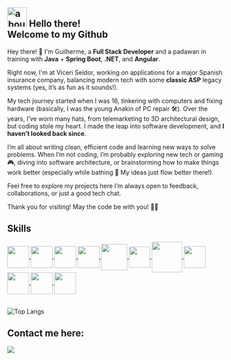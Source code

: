 ## <img width="45" alt="about" src="https://raw.github.com/elizarov/elizarov/master/about.png"> Hello there!<br>Welcome to my Github

Hey there! 👋 I'm Guilherme, a **Full Stack Developer** and a padawan in training with **Java** + **Spring Boot**, **.NET**, and **Angular**.

Right now, I'm at Viceri Seidor, working on applications for a major Spanish insurance company, balancing modern tech with some **classic ASP** legacy systems (yes, it’s as fun as it sounds!).

My tech journey started when I was 16, tinkering with computers and fixing hardware (basically, I was the young Anakin of PC repair 🛠️).
Over the years, I’ve worn many hats, from telemarketing to 3D architectural design, but coding stole my heart. I made the leap into software development, and **I haven’t looked back since**.

I’m all about writing clean, efficient code and learning new ways to solve problems. When I’m not coding, I’m probably exploring new tech or gaming 🎮, diving into software architecture, or brainstorming how to make things work better (especially while bathing 🛁 My ideas just flow better there!).

Feel free to explore my projects here I’m always open to feedback, collaborations, or just a good tech chat.

Thank you for visiting!
May the code be with you! 🚀✨
 ## Skills
 <div style="display: inline_block">
   <a href="https://github.com/cguiama?tab=repositories" target="_blank">
    <img src="https://cdn.jsdelivr.net/gh/devicons/devicon/icons/linux/linux-original.svg" width="50" img align="center" />
    <img src="https://cdn.jsdelivr.net/gh/devicons/devicon/icons/git/git-original.svg" width="50"img align="center" />
   </a>
   <a href="https://github.com/cguiama/ViceriTeste target="_blank">
    <img src="https://cdn.jsdelivr.net/gh/devicons/devicon@latest/icons/csharp/csharp-plain.svg" width="50" img align="center" />
    <img src="https://cdn.jsdelivr.net/gh/devicons/devicon@latest/icons/dotnetcore/dotnetcore-original.svg" width="50" img align="center"/>
   </a>
  <a href="https://github.com/cguiama/DecolaTech2025" target="_blank">
   <img src="https://cdn.jsdelivr.net/gh/devicons/devicon@latest/icons/java/java-original.svg" width="60" img align="center"/>
   <img src="https://cdn.jsdelivr.net/gh/devicons/devicon@latest/icons/spring/spring-original.svg" width="48" img align="center" />
   <img src="https://cdn.jsdelivr.net/gh/devicons/devicon@latest/icons/angular/angular-original.svg" width="70" img align="center" />
   <img src="https://cdn.jsdelivr.net/gh/devicons/devicon@latest/icons/javascript/javascript-original.svg" width="50" img align="center" />
   <img src="https://cdn.jsdelivr.net/gh/devicons/devicon@latest/icons/typescript/typescript-original.svg" width="50" img align="center" />
  </a>
  <a href="https://github.com/cguiama/bikcraft">
   <img src="https://cdn.jsdelivr.net/gh/devicons/devicon@latest/icons/html5/html5-original.svg" width="50" img align="center"/>
   <img src="https://cdn.jsdelivr.net/gh/devicons/devicon@latest/icons/css3/css3-original.svg" width="50" img align="center" />
  </a>
 </div>
<div align="left">
<BR>

![Top Langs](https://github-readme-stats.vercel.app/api/top-langs/?username=cguiama&theme=nord&layout=compact&bg_color=00000000)

</div>


 
## Contact me here:
<p>  
<a href="https://www.linkedin.com/in/cguiama/" target="_blank">
<img src="https://img.shields.io/badge/-LinkedIn-%230077B5?style=for-the-badge&logo=linkedin&logoColor=white">
</a>
</p>
